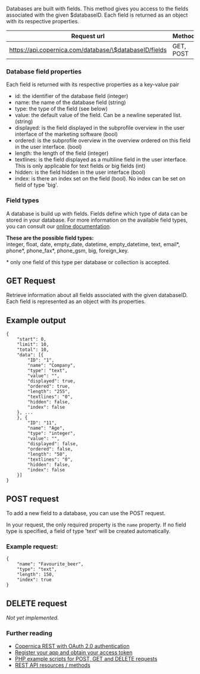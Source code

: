 Databases are built with fields. This method gives you access to the
fields associated with the given \$databaseID. Each field is returned as
an object with its respective properties.

| Request url | Methods | Parameters |
| --- | --- | --- |
| https://api.copernica.com/database/\$databaseID/fields | GET, POST | none |

### Database field properties

Each field is returned with its respective properties as a key-value
pair

-   id: the identifier of the database field (integer)
-   name: the name of the database field (string)
-   type: the type of the field (see below)
-   value: the default value of the field. Can be a newline seperated
    list. (string)
-   displayed: is the field displayed in the subprofile overview in the
    user interface of the marketing software (bool)
-   ordered: is the subprofile overview in the overview ordered on this
    field in the user interface. (bool)
-   length: the length of the field (integer)
-   textlines: is the field displayed as a multiline field in the user
    interface. This is only applicable for text fields or big fields
    (int)
-   hidden: is the field hidden in the user interface (bool)
-   index: is there an index set on the field (bool). No index can be
    set on field of type 'big'.

### Field types

A database is build up with fields. Fields define which type of data can
be stored in your database. For more information on the available field
types, you can consult our [online
documentation](https://www.copernica.com/en/support/database-and-collection-field-types).

**These are the possible field types:** \
 integer, float, date, empty\_date, datetime, empty\_datetime, text,
email\*, phone\*, phone\_fax\*, phone\_gsm, big, foreign\_key.

\* only one field of this type per database or collection is accepted.

GET Request
-----------

Retrieve information about all fields associated with the given
databaseID. Each field is represented as an object with its properties.

Example output
--------------

~~~~ {.language-javascript}
{
    "start": 0,
    "limit": 10,
    "total": 10,
    "data": [{
        "ID": "1",
        "name": "Company",
        "type": "text",
        "value": "",
        "displayed": true,
        "ordered": true,
        "length": "255",
        "textlines": "0",
        "hidden": false,
        "index": false
    }, ...
    }, {
        "ID": "11",
        "name": "Age",
        "type": "integer",
        "value": "",
        "displayed": false,
        "ordered": false,
        "length": "50",
        "textlines": "0",
        "hidden": false,
        "index": false
    }]
}
~~~~

POST request
------------

To add a new field to a database, you can use the POST request.

In your request, the only required property is the `name` property. If
no field type is specified, a field of type 'text' will be created
automatically.

### Example request:

~~~~ {.language-javascript}
{
    "name": "Favourite_beer",
    "type": "text",
    "length": 150,
    "index": true
}
~~~~

DELETE request
--------------

*Not yet implemented.*

### Further reading

-   [Copernica REST with OAuth 2.0
    authentication](./setting-up-copernica-rest-service.en.md)
-   [Register your app and obtain your access
    token](./register-your-app-on-copernica-com.en.md)
-   [PHP example scripts for POST, GET and DELETE
    requests](./example-get-post-and-delete-requests.en.md)
-   [REST API resources / methods](./the-copernica-rest-api.en.md)

